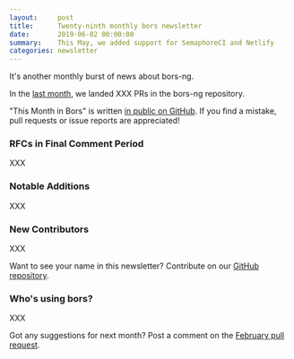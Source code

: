 ```yaml
---
layout:     post
title:      Twenty-ninth monthly bors newsletter
date:       2019-06-02 00:00:00
summary:    This May, we added support for SemaphoreCI and Netlify
categories: newsletter
---
```


It's another monthly burst of news about bors-ng.

In the [last month](https://github.com/bors-ng/bors-ng/pulls?utf8=%E2%9C%93&q=is%3Apr%20is%3Amerged%20closed%3A2019-05-01..2019-06-03),
we landed XXX PRs in the bors-ng repository.

"This Month in Bors" is written [in public on GitHub][GitHub for TMiB].
If you find a mistake, pull requests or issue reports are appreciated!

[GitHub for TMiB]: https://github.com/bors-ng/bors-ng.github.io


### RFCs in Final Comment Period

XXX


### Notable Additions

XXX


### New Contributors

XXX

Want to see your name in this newsletter? Contribute on our [GitHub repository](https://github.com/bors-ng/bors-ng).


### Who's using bors?

XXX

Got any suggestions for next month?
Post a comment on the [February pull request](https://github.com/bors-ng/bors-ng.github.io/pull/___).

